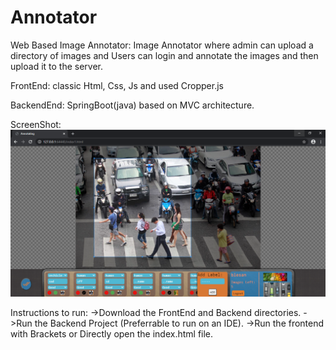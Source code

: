 # Annotator
Web Based Image Annotator:
Image Annotator where admin can upload a directory of images and Users can login and annotate the images and then upload it to the server.

FrontEnd: classic Html, Css, Js and used Cropper.js

BackendEnd: SpringBoot(java) based on MVC architecture.



ScreenShot:
<img src="Annotator-FrontEnd/Screenshot (1).png">


Instructions to run:
->Download the FrontEnd and Backend directories.
->Run the Backend Project (Preferrable to run on an IDE).
->Run the frontend with Brackets or Directly open the index.html file.
